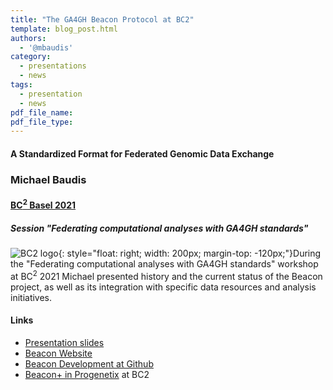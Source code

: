 ```yaml
---
title: "The GA4GH Beacon Protocol at BC2"
template: blog_post.html 
authors:
  - '@mbaudis'
category:
  - presentations
  - news
tags:
  - presentation
  - news
pdf_file_name:
pdf_file_type:
---
```



#### A Standardized Format for Federated Genomic Data Exchange
### Michael Baudis
#### [BC<sup>2</sup> Basel 2021](https://www.bc2.ch/tutorials-workshops)
##### Session "Federating computational analyses with GA4GH standards"

![BC2 logo](http://info.baudisgroup.org/img/logo_bc2.svg){: style="float: right; width: 200px; margin-top: -120px;"}During the "Federating computational analyses with GA4GH standards" workshop at
BC<sup>2</sup> 2021 Michael presented history and the current status of the Beacon
project, as well as its integration with specific data resources and analysis initiatives.

<!--more-->

#### Links

* [Presentation slides](http://info.baudisgroup.org/pdf/2021-09-13___Michael-Baudis__Beacon__BC2-2021-GA4GH-Session.pdf)
* [Beacon Website](http://beacon-project.io)
* [Beacon Development at Github](https://github.com/ga4gh-beacon)
* [Beacon+ in Progenetix](https://progenetix.org/beaconplus-instances/beaconplus/)
 at BC2
